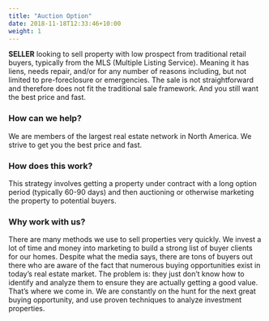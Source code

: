 ```yaml
---
title: "Auction Option"
date: 2018-11-18T12:33:46+10:00
weight: 1
---
```


**SELLER** looking to sell property with low prospect from traditional retail buyers, typically from the MLS (Multiple Listing Service). Meaning it has liens, needs repair, and/or for any number of reasons including, but not limited to pre-foreclosure or emergencies. The sale is not straightforward and therefore does not fit the traditional sale framework. And you still want the best price and fast.

### How can we help?
We are members of the largest real estate network in North America. We strive to get you the best price and fast.

### How does this work?
This strategy involves getting a property under contract with a long option period (typically 60-90 days) and then auctioning or otherwise marketing the property to potential buyers.

### Why work with us?
There are many methods we use to sell properties very quickly. We invest a lot of time and money into marketing to build a strong list of buyer clients for our homes. Despite what the media says, there are tons of buyers out there who are aware of the fact that numerous buying opportunities exist in today’s real estate market. The problem is: they just don’t know how to identify and analyze them to ensure they are actually getting a good value. That’s where we come in. We are constantly on the hunt for the next great buying opportunity, and use proven techniques to analyze investment properties.  
